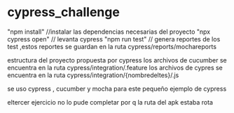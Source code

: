 # cypress_challenge
"npm install" //instalar las dependencias necesarias del proyecto
"npx cypress open"  // levanta cypress 
"npm run test"  // genera reportes de los test ,estos reportes se guardan en la ruta cypress/reports/mochareports

estructura del proyecto propuesta por cypress
los archivos de cucumber se encuentra en la ruta cypress/integration/.feature
los archivos de cypres se encuentra en la ruta cypress/integration/{nombredeltes}/.js


se uso cypress , cucumber y mocha para este pequeño ejemplo de cypress

eltercer ejercicio no lo pude completar por q la ruta del apk estaba rota 
